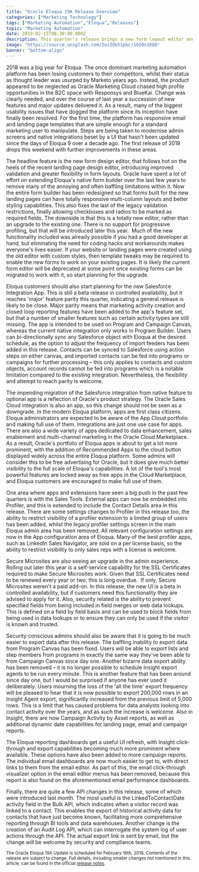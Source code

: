 ```yaml
---
title: "Oracle Eloqua 19A Release Overview"
categories: ["Marketing Technology"]
tags: ["Marketing Automation","Eloqua","Releases"]
topic: "Marketing Automation"
date: 2019-02-15T08:30:00.000Z
description: This quarter's release brings a new form layout editor and a greater emphasis on the app marketplace. The major new features for 2019 are still to come.
image: "https://source.unsplash.com/ZoiZOkh1pbc/1920x1080"
banner: "bottom-align"
---
```

2018 was a big year for Eloqua. The once dominant marketing automation platform has been losing customers to their competitors, whilst their status as thought leader was usurped by Marketo years ago. Instead, the product appeared to be neglected as Oracle Marketing Cloud chased high profile opportunities in the B2C space with Responsys and BlueKai. Change was clearly needed, and over the course of last year a succession of new features and major updates delivered it. As a result, many of the biggest usability issues that have dogged the platform since its inception have finally been resolved. For the first time, the platform has responsive email and landing page templates that are simple enough for a standard marketing user to manipulate. Steps are being taken to modernise admin screens and native integrations beset by a UI that hasn't been updated since the days of Eloqua 9 over a decade ago. The first release of 2019 drops this weekend with further improvements in these areas.

The headline feature is the new form design editor, that follows hot on the heels of the recent landing page design editor, introducing improved validation and greater flexibility in form layouts. Oracle have spent a lot of effort on extending Eloqua's native form builder over the last few years to remove many of the annoying and often baffling limitations within it. Now the entire form builder has been redesigned so that forms built for the new landing pages can have totally responsive multi-column layouts and better styling capabilities. This also fixes the last of the legacy validation restrictions, finally allowing checkboxes and radios to be marked as required fields. The downside is that this is a totally new editor, rather than an upgrade to the existing one. There is no support for progressive profiling, but that will be introduced later this year. &nbsp;Much of the new functionality included was already possible if you had a good developer at hand, but eliminating the need for coding hacks and workarounds makes everyone's lives easier. If your website or landing pages were created using the old editor with custom styles, then template tweaks may be required to enable the new forms to work on your existing pages. It is likely the current form editor will be deprecated at some point once existing forms can be migrated to work with it, so start planning for the upgrade.

Eloqua customers should also start planning for the new Salesforce Integration App. This is still a beta release in controlled availability, but it reaches 'major' feature parity this quarter, indicating a general release is likely to be close. Major parity means that marketing activity creation and closed loop reporting features have been added to the app's feature set, but that a number of smaller features such as certain activity types are still missing. The app is intended to be used on Program and Campaign Canvas, whereas the current native integration only works in Program Builder. Users can bi-directionally sync any Salesforce object with Eloqua at the desired schedule, as the option to adjust the frequency of import feeders has been added in this release. Contacts can be synced to Salesforce using action steps on either canvas, and imported contacts can be fed into programs or campaigns for further processing – this only applies to contacts and custom objects, account records cannot be fed into programs which is a notable limitation compared to the existing integration. Nevertheless, the flexibility and attempt to reach parity is welcome.

The impending migration of the Salesforce integration from native feature to optional app is a reflection of Oracle's product strategy. The Oracle Sales Cloud integration is also an app, so this change should not be seen as a downgrade. In the modern Eloqua platform, apps are first class citizens. Eloqua administrators are expected to be aware of the App Cloud portfolio and making full use of them. Integrations are just one use case for apps. There are also a wide variety of apps dedicated to data enhancement, sales enablement and multi-channel marketing in the Oracle Cloud Marketplace. As a result, Oracle's portfolio of Eloqua apps is about to get a lot more prominent, with the addition of Recommended Apps to the cloud button displayed widely across the entire Eloqua platform. Some admins will consider this to be free advertising for Oracle, but it does give much better visibility to the full scale of Eloqua's capabilities. A lot of the tool's most powerful features are locked away as free apps in the Cloud Marketplace, and Eloqua customers are encouraged to make full use of them.

One area where apps and extensions have seen a big push in the past few quarters is with the Sales Tools. External apps can now be embedded into Profiler, and this is extended to include the Contact Details area in this release. There are some settings changes to Profiler in this release too, the ability to restrict visibility of a profiler extension to a limited group of users has been added, whilst the legacy profiler settings screen in the main Eloqua admin area has been removed. All relevant configuration settings are now in the App configuration area of Eloqua. Many of the best profiler apps, such as LinkedIn Sales Navigator, are sold on a per license basis, so the ability to restrict visibility to only sales reps with a license is welcome.

Secure Microsites are also seeing an upgrade in the admin experience. Rolling out later this year is a self-service capability for the SSL Certificates required to make Secure Microsites work. Given that SSL Certificates need to be renewed every year or two, this is long overdue. &nbsp;If only, Secure Microsites weren't a paid add-on. In this release, the new UI is a beta in controlled availability, but if customers need this functionality they are advised to apply for it. Also, security related is the ability to prevent specified fields from being included in field merges or web data lookups. This is defined on a field by field basis and can be used to block fields from being used in data lookups or to ensure they can only be used if the visitor is known and trusted.

Security conscious admins should also be aware that it is going to be much easier to export data after this release. The baffling inability to export data from Program Canvas has been fixed. Users will be able to export lists and step members from programs in exactly the same way they've been able to from Campaign Canvas since day one. Another bizarre data export ability has been removed – it is no longer possible to schedule Insight export agents to be run every minute. This is another feature that has been around since day one, but I would be surprised if anyone has ever used it deliberately. Users mourning the loss of the 'all the time' export frequency will be pleased to hear that it is now possible to export 200,000 rows in an Insight Agent export, significantly increased from the previous limit of 5,000 rows. This is a limit that has caused problems for data analysts looking into contact activity over the years, and as such the increase is welcome. Also in Insight, there are now Campaign Activity by Asset reports, as well as additional dynamic date capabilities for landing page, email and campaign reports.

The Eloqua reporting dashboards get a useful UI refresh, with Insight click-through and export capabilities becoming much more prominent where available. These options have also been added to more campaign reports. The individual email dashboards are now much easier to get to, with direct links to them from the email editor. As part of this, the email click-through visualizer option in the email editor menus has been removed, because this report is also found on the aforementioned email performance dashboards.

Finally, there are quite a few API changes in this release, some of which were introduced last month. The most useful is the LinkedToContactDate activity field in the Bulk API, which indicates when a visitor record was linked to a contact. This enables the export of historical activity data for contacts that have just become known, facilitating more comprehensive reporting through BI tools and data warehouses. Another change is the creation of an Audit Log API, which can interrogate the system log of user actions through the API. The actual export link is sent by email, but the change will be welcome by security and compliance teams.</p><small>The Oracle Eloqua 19A Update is scheduled for February 16th, 2018. Contents of the release are subject to change. Full details, including smaller changes not mentioned in this article, can be found in the official <a href="https://www.oracle.com/webfolder/technetwork/tutorials/tutorial/cloud/eloqua/releases/19A/19A-eloqua-nfs.htm">release notes</a>.</small>				
